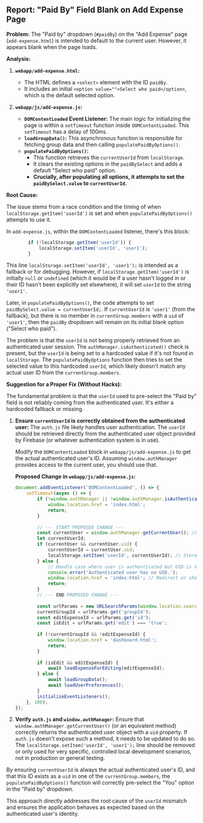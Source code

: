 ## Report: "Paid By" Field Blank on Add Expense Page

**Problem:**
The "Paid by" dropdown (`#paidBy`) on the "Add Expense" page (`add-expense.html`) is intended to default to the current user. However, it appears blank when the page loads.

**Analysis:**

1.  **`webapp/add-expense.html`:**
    *   The HTML defines a `<select>` element with the ID `paidBy`.
    *   It includes an initial `<option value="">Select who paid</option>`, which is the default selected option.

2.  **`webapp/js/add-expense.js`:**
    *   **`DOMContentLoaded` Event Listener:** The main logic for initializing the page is within a `setTimeout` function inside `DOMContentLoaded`. This `setTimeout` has a delay of 100ms.
    *   **`loadGroupData()`:** This asynchronous function is responsible for fetching group data and then calling `populatePaidByOptions()`.
    *   **`populatePaidByOptions()`:**
        *   This function retrieves the `currentUserId` from `localStorage`.
        *   It clears the existing options in the `paidBySelect` and adds a default "Select who paid" option.
        *   **Crucially, after populating all options, it attempts to set the `paidBySelect.value` to `currentUserId`.**

**Root Cause:**

The issue stems from a race condition and the timing of when `localStorage.getItem('userId')` is set and when `populatePaidByOptions()` attempts to use it.

In `add-expense.js`, within the `DOMContentLoaded` listener, there's this block:

```javascript
        if (!localStorage.getItem('userId')) {
            localStorage.setItem('userId', 'user1');
        }
```

This line `localStorage.setItem('userId', 'user1');` is intended as a fallback or for debugging. However, if `localStorage.getItem('userId')` is initially `null` or `undefined` (which it would be if a user hasn't logged in or their ID hasn't been explicitly set elsewhere), it will set `userId` to the string `'user1'`.

Later, in `populatePaidByOptions()`, the code attempts to set `paidBySelect.value = currentUserId;`. If `currentUserId` is `'user1'` (from the fallback), but there is no member in `currentGroup.members` with a `uid` of `'user1'`, then the `paidBy` dropdown will remain on its initial blank option ("Select who paid").

The problem is that the `userId` is not being properly retrieved from an authenticated user session. The `authManager.isAuthenticated()` check is present, but the `userId` is being set to a hardcoded value if it's not found in `localStorage`. The `populatePaidByOptions` function then tries to set the selected value to this hardcoded `userId`, which likely doesn't match any actual user ID from the `currentGroup.members`.

**Suggestion for a Proper Fix (Without Hacks):**

The fundamental problem is that the `userId` used to pre-select the "Paid by" field is not reliably coming from the authenticated user. It's either a hardcoded fallback or missing.

1.  **Ensure `currentUserId` is correctly obtained from the authenticated user:**
    The `auth.js` file likely handles user authentication. The `userId` should be retrieved directly from the authenticated user object provided by Firebase (or whatever authentication system is in use).

    Modify the `DOMContentLoaded` block in `webapp/js/add-expense.js` to get the actual authenticated user's ID. Assuming `window.authManager` provides access to the current user, you should use that.

    **Proposed Change in `webapp/js/add-expense.js`:**

    ```javascript
    document.addEventListener('DOMContentLoaded', () => {
        setTimeout(async () => {
            if (!window.authManager || !window.authManager.isAuthenticated()) {
                window.location.href = 'index.html';
                return;
            }
            
            // --- START PROPOSED CHANGE ---
            const currentUser = window.authManager.getCurrentUser(); // Assuming this method exists and returns the authenticated user object
            let currentUserId;
            if (currentUser && currentUser.uid) {
                currentUserId = currentUser.uid;
                localStorage.setItem('userId', currentUserId); // Store the actual user ID
            } else {
                // Handle case where user is authenticated but UID is not available (shouldn't happen normally)
                console.error('Authenticated user has no UID.');
                window.location.href = 'index.html'; // Redirect or show error
                return;
            }
            // --- END PROPOSED CHANGE ---
            
            const urlParams = new URLSearchParams(window.location.search);
            currentGroupId = urlParams.get('groupId');
            const editExpenseId = urlParams.get('id');
            const isEdit = urlParams.get('edit') === 'true';
            
            if (!currentGroupId && !editExpenseId) {
                window.location.href = 'dashboard.html';
                return;
            }
            
            if (isEdit && editExpenseId) {
                await loadExpenseForEditing(editExpenseId);
            } else {
                await loadGroupData();
                await loadUserPreferences();
            }
            initializeEventListeners();
        }, 100);
    });
    ```

2.  **Verify `auth.js` and `window.authManager`:**
    Ensure that `window.authManager.getCurrentUser()` (or an equivalent method) correctly returns the authenticated user object with a `uid` property. If `auth.js` doesn't expose such a method, it needs to be updated to do so. The `localStorage.setItem('userId', 'user1');` line should be removed or only used for very specific, controlled local development scenarios, not in production or general testing.

By ensuring `currentUserId` is always the actual authenticated user's ID, and that this ID exists as a `uid` in one of the `currentGroup.members`, the `populatePaidByOptions()` function will correctly pre-select the "You" option in the "Paid by" dropdown.

This approach directly addresses the root cause of the `userId` mismatch and ensures the application behaves as expected based on the authenticated user's identity.